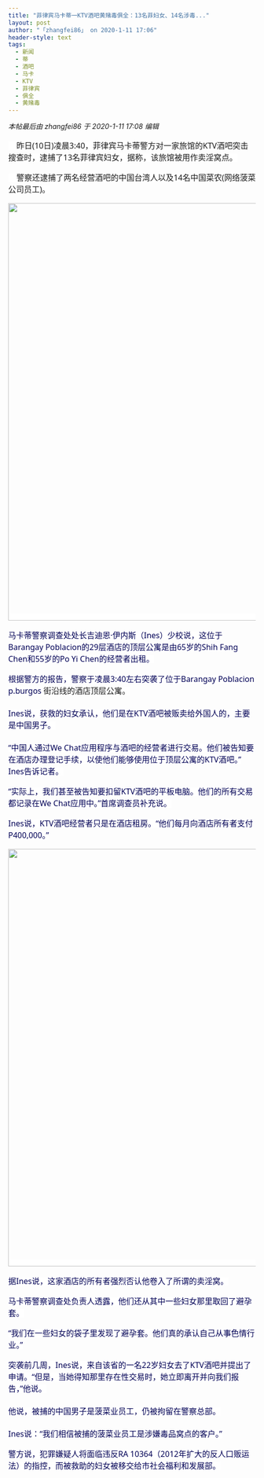 ```yaml
---
title: "菲律宾马卡蒂一KTV酒吧黄赌毒俱全：13名菲妇女、14名涉毒..."
layout: post
author: "「zhangfei86」 on 2020-1-11 17:06"
header-style: text
tags:
  - 新闻
  - 蒂
  - 酒吧
  - 马卡
  - KTV
  - 菲律宾
  - 俱全
  - 黄赌毒
---
```


<head></head>
<body>
 <i class="pstatus"> 本帖最后由 zhangfei86 于 2020-1-11 17:08 编辑 </i>
 <br> 
 <br> 
 <div align="left"> 
  <font style="background-color:rgb(255, 255, 255)"><font face="-apple-system-font, BlinkMacSystemFont, &amp;quot;"><font style="font-size:16px"><font face="-apple-system-font, system-ui, Helvetica Neue, PingFang SC, Hiragino Sans GB, Microsoft YaHei UI, Microsoft YaHei, Arial, sans-serif">&nbsp; &nbsp; 昨日(10日)凌晨3:40，菲律宾马卡蒂警方对一家旅馆的KTV酒吧突击搜查时，逮捕了13名菲律宾妇女，据称，该旅馆被用作卖淫窝点。</font></font></font></font> 
 </div>
 <br> 
 <div align="left"> 
  <font style="background-color:rgb(255, 255, 255)"><font face="-apple-system-font, BlinkMacSystemFont, &amp;quot;"><font style="font-size:16px"><font face="-apple-system-font, system-ui, Helvetica Neue, PingFang SC, Hiragino Sans GB, Microsoft YaHei UI, Microsoft YaHei, Arial, sans-serif">&nbsp; &nbsp; 警察还逮捕了两名经营酒吧的中国台湾人以及14名中国菜农(网络菠菜公司员工)。</font></font></font></font> 
 </div>
 <br> 
 <div align="left"> 
  <font style="background-color:rgb(255, 255, 255)"><font face="-apple-system-font, BlinkMacSystemFont, &amp;quot;"><font style="font-size:16px"> 
     <ignore_js_op> 
      <img aid="1326516" src="https://bbs.boniu123.cc/data/attachment/forum/202001/11/170301tx1h11zlhh77elex.png" zoomfile="data/attachment/forum/202001/11/170301tx1h11zlhh77elex.png" file="data/attachment/forum/202001/11/170301tx1h11zlhh77elex.png" width="850" inpost="1"> 
      <div class="tip tip_4 aimg_tip" id="aimg_1326516_menu" style="position: absolute; display: none" disautofocus="true"> 
       <div class="xs0"> 
        <p><strong>屏幕快照 2020-01-11 下午5.01.25.png</strong> <em class="xg1">(2.61 MB, 下载次数: 0)</em></p> 
        <p> <a href="forum.php?mod=attachment&amp;aid=MTMyNjUxNnw3M2Y4MmM1Y3wxNTc4NzM2MDI2fDB8NTUwMDE3&amp;nothumb=yes" target="_blank">下载附件</a> &nbsp;<a href="javascript:;" onclick="showWindow(this.id, this.getAttribute('url'), 'get', 0);" id="savephoto_1326516" url="home.php?mod=spacecp&amp;ac=album&amp;op=saveforumphoto&amp;aid=1326516&amp;handlekey=savephoto_1326516">保存到相册</a> </p> 
        <p class="xg1 y"><span title="2020-1-11 17:03">半小时前</span> 上传</p> 
       </div> 
       <div class="tip_horn"></div> 
      </div> 
     </ignore_js_op> </font></font></font> 
 </div>
 <br> 
 <div align="left"> 
  <font style="background-color:rgb(255, 255, 255)"><font face="-apple-system-font, BlinkMacSystemFont, &amp;quot;"><font style="font-size:16px"><font face="-apple-system-font, system-ui, Helvetica Neue, PingFang SC, Hiragino Sans GB, Microsoft YaHei UI, Microsoft YaHei, Arial, sans-serif"><font color="#000055">马卡蒂警察调查处处长吉迪恩·伊内斯（Ines）少校说，这位于Barangay Poblacion的29层酒店的顶层公寓是由65岁的Shih Fang Chen和55岁的Po Yi Chen的经营者出租。</font></font></font></font></font> 
 </div>
 <br> 
 <div align="left"> 
  <font style="background-color:rgb(255, 255, 255)"><font face="-apple-system-font, BlinkMacSystemFont, &amp;quot;"><font style="font-size:16px"><font face="-apple-system-font, system-ui, Helvetica Neue, PingFang SC, Hiragino Sans GB, Microsoft YaHei UI, Microsoft YaHei, Arial, sans-serif"><font color="#000055">根据警方的报告，警察于凌晨3:40左右突袭了位于Barangay Poblacion p.burgos </font></font>街沿线的酒店顶层公寓。</font></font></font> 
 </div> 
 <div align="left"> 
  <font style="background-color:rgb(255, 255, 255)"><font face="-apple-system-font, BlinkMacSystemFont, &amp;quot;"><font style="font-size:16px"><font face="-apple-system-font, system-ui, Helvetica Neue, PingFang SC, Hiragino Sans GB, Microsoft YaHei UI, Microsoft YaHei, Arial, sans-serif"><font color="#000055"><br> </font></font></font></font></font> 
 </div> 
 <div align="left"> 
  <font style="background-color:rgb(255, 255, 255)"><font face="-apple-system-font, BlinkMacSystemFont, &amp;quot;"><font style="font-size:16px"><font face="-apple-system-font, system-ui, Helvetica Neue, PingFang SC, Hiragino Sans GB, Microsoft YaHei UI, Microsoft YaHei, Arial, sans-serif"><font color="#000055">Ines说，获救的妇女承认，他们是在KTV酒吧被贩卖给外国人的，主要是中国男子。</font></font></font></font></font> 
 </div> 
 <div align="left"> 
  <font style="background-color:rgb(255, 255, 255)"><font face="-apple-system-font, BlinkMacSystemFont, &amp;quot;"><font style="font-size:16px"><font face="-apple-system-font, system-ui, Helvetica Neue, PingFang SC, Hiragino Sans GB, Microsoft YaHei UI, Microsoft YaHei, Arial, sans-serif"><font color="#000055"><br> </font></font></font></font></font> 
 </div> 
 <div align="left"> 
  <font style="background-color:rgb(255, 255, 255)"><font face="-apple-system-font, BlinkMacSystemFont, &amp;quot;"><font style="font-size:16px"><font face="-apple-system-font, system-ui, Helvetica Neue, PingFang SC, Hiragino Sans GB, Microsoft YaHei UI, Microsoft YaHei, Arial, sans-serif"><font color="#000055">“中国人通过We Chat应用程序与酒吧的经营者进行交易。他们被告知要在酒店办理登记手续，以使他们能够使用位于顶层公寓的KTV酒吧。” Ines告诉记者。</font></font></font></font></font> 
 </div>
 <br> 
 <div align="left"> 
  <font style="background-color:rgb(255, 255, 255)"><font face="-apple-system-font, BlinkMacSystemFont, &amp;quot;"><font style="font-size:16px"><font face="-apple-system-font, system-ui, Helvetica Neue, PingFang SC, Hiragino Sans GB, Microsoft YaHei UI, Microsoft YaHei, Arial, sans-serif"><font color="#000055">“实际上，我们甚至被告知要扣留KTV酒吧的平板电脑。他们的所有交易都记录在We Chat应用中。”首席调查员补充说。</font></font></font></font></font> 
 </div>
 <br> 
 <div align="left"> 
  <font style="background-color:rgb(255, 255, 255)"><font face="-apple-system-font, BlinkMacSystemFont, &amp;quot;"><font style="font-size:16px"><font face="-apple-system-font, system-ui, Helvetica Neue, PingFang SC, Hiragino Sans GB, Microsoft YaHei UI, Microsoft YaHei, Arial, sans-serif"><font color="#000055">Ines说，KTV酒吧经营者只是在酒店租房。“他们每月向酒店所有者支付P400,000。”</font></font></font></font></font> 
 </div>
 <br> 
 <div align="left"> 
  <font style="background-color:rgb(255, 255, 255)"><font face="-apple-system-font, BlinkMacSystemFont, &amp;quot;"><font style="font-size:16px"> 
     <ignore_js_op> 
      <img aid="1326517" src="https://bbs.boniu123.cc/data/attachment/forum/202001/11/170437p9aeuutwrr5u86nt.png" zoomfile="data/attachment/forum/202001/11/170437p9aeuutwrr5u86nt.png" file="data/attachment/forum/202001/11/170437p9aeuutwrr5u86nt.png" width="850" inpost="1"> 
      <div class="tip tip_4 aimg_tip" id="aimg_1326517_menu" style="position: absolute; display: none" disautofocus="true"> 
       <div class="xs0"> 
        <p><strong>屏幕快照 2020-01-11 下午5.01.49.png</strong> <em class="xg1">(1.31 MB, 下载次数: 0)</em></p> 
        <p> <a href="forum.php?mod=attachment&amp;aid=MTMyNjUxN3w5NjAxNzIyNHwxNTc4NzM2MDI2fDB8NTUwMDE3&amp;nothumb=yes" target="_blank">下载附件</a> &nbsp;<a href="javascript:;" onclick="showWindow(this.id, this.getAttribute('url'), 'get', 0);" id="savephoto_1326517" url="home.php?mod=spacecp&amp;ac=album&amp;op=saveforumphoto&amp;aid=1326517&amp;handlekey=savephoto_1326517">保存到相册</a> </p> 
        <p class="xg1 y"><span title="2020-1-11 17:04">半小时前</span> 上传</p> 
       </div> 
       <div class="tip_horn"></div> 
      </div> 
     </ignore_js_op> </font></font></font> 
 </div>
 <br> 
 <div align="left"> 
  <font style="background-color:rgb(255, 255, 255)"><font face="-apple-system-font, BlinkMacSystemFont, &amp;quot;"><font style="font-size:16px"><font face="-apple-system-font, system-ui, Helvetica Neue, PingFang SC, Hiragino Sans GB, Microsoft YaHei UI, Microsoft YaHei, Arial, sans-serif"><font color="#000055">据Ines说，这家酒店的所有者强烈否认他卷入了所谓的卖淫窝。</font></font></font></font></font> 
 </div>
 <br> 
 <div align="left"> 
  <font style="background-color:rgb(255, 255, 255)"><font face="-apple-system-font, BlinkMacSystemFont, &amp;quot;"><font style="font-size:16px"><font face="-apple-system-font, system-ui, Helvetica Neue, PingFang SC, Hiragino Sans GB, Microsoft YaHei UI, Microsoft YaHei, Arial, sans-serif"><font color="#000055">马卡蒂警察调查处负责人透露，他们还从其中一些妇女那里取回了避孕套。</font></font></font></font></font> 
 </div>
 <br> 
 <div align="left"> 
  <font style="background-color:rgb(255, 255, 255)"><font face="-apple-system-font, BlinkMacSystemFont, &amp;quot;"><font style="font-size:16px"><font face="-apple-system-font, system-ui, Helvetica Neue, PingFang SC, Hiragino Sans GB, Microsoft YaHei UI, Microsoft YaHei, Arial, sans-serif"><font color="#000055">“我们在一些妇女的袋子里发现了避孕套。他们真的承认自己从事色情行业。”</font></font></font></font></font> 
 </div>
 <br> 
 <div align="left"> 
  <font style="background-color:rgb(255, 255, 255)"><font face="-apple-system-font, BlinkMacSystemFont, &amp;quot;"><font style="font-size:16px"><font face="-apple-system-font, system-ui, Helvetica Neue, PingFang SC, Hiragino Sans GB, Microsoft YaHei UI, Microsoft YaHei, Arial, sans-serif"><font color="#000055">突袭前几周，Ines说，来自该省的一名22岁妇女去了KTV酒吧并提出了申请。“但是，当她得知那里存在性交易时，她立即离开并向我们报告，”他说。</font></font></font></font></font> 
 </div> 
 <div align="left"> 
  <font style="background-color:rgb(255, 255, 255)"><font face="-apple-system-font, BlinkMacSystemFont, &amp;quot;"><font style="font-size:16px"><font face="-apple-system-font, system-ui, Helvetica Neue, PingFang SC, Hiragino Sans GB, Microsoft YaHei UI, Microsoft YaHei, Arial, sans-serif"><font color="#000055"><br> </font></font></font></font></font> 
 </div> 
 <div align="left"> 
  <font style="background-color:rgb(255, 255, 255)"><font face="-apple-system-font, BlinkMacSystemFont, &amp;quot;"><font style="font-size:16px"><font face="-apple-system-font, system-ui, Helvetica Neue, PingFang SC, Hiragino Sans GB, Microsoft YaHei UI, Microsoft YaHei, Arial, sans-serif"><font color="#000055">他说，被捕的中国男子是菠菜业员工，仍被拘留在警察总部。</font></font></font></font></font> 
 </div> 
 <div align="left"> 
  <font style="background-color:rgb(255, 255, 255)"><font face="-apple-system-font, BlinkMacSystemFont, &amp;quot;"><font style="font-size:16px"><font face="-apple-system-font, system-ui, Helvetica Neue, PingFang SC, Hiragino Sans GB, Microsoft YaHei UI, Microsoft YaHei, Arial, sans-serif"><font color="#000055"><br> </font></font></font></font></font> 
 </div> 
 <div align="left"> 
  <font style="background-color:rgb(255, 255, 255)"><font face="-apple-system-font, BlinkMacSystemFont, &amp;quot;"><font style="font-size:16px"><font face="-apple-system-font, system-ui, Helvetica Neue, PingFang SC, Hiragino Sans GB, Microsoft YaHei UI, Microsoft YaHei, Arial, sans-serif"><font color="#000055">Ines说：“我们相信被捕的菠菜业员工是涉嫌毒品窝点的客户。”</font></font></font></font></font> 
 </div>
 <br> 
 <div align="left"> 
  <font style="background-color:rgb(255, 255, 255)"><font face="-apple-system-font, BlinkMacSystemFont, &amp;quot;"><font style="font-size:16px"><font face="-apple-system-font, system-ui, Helvetica Neue, PingFang SC, Hiragino Sans GB, Microsoft YaHei UI, Microsoft YaHei, Arial, sans-serif"><font color="#000055">警方说，犯罪嫌疑人将面临违反RA 10364（2012年扩大的反人口贩运法）的指控，而被救助的妇女被移交给市社会福利和发展部。</font></font></font></font></font> 
 </div> 
 <div align="left"> 
  <font style="background-color:rgb(255, 255, 255)"><font face="-apple-system-font, BlinkMacSystemFont, &amp;quot;"><font style="font-size:16px"><font face="-apple-system-font, system-ui, Helvetica Neue, PingFang SC, Hiragino Sans GB, Microsoft YaHei UI, Microsoft YaHei, Arial, sans-serif"><font color="#000055"><br> </font></font></font></font></font> 
 </div> 
 <div align="left"> 
  <font style="background-color:rgb(255, 255, 255)"><font face="-apple-system-font, BlinkMacSystemFont, &amp;quot;"><font style="font-size:16px"><font face="-apple-system-font, system-ui, Helvetica Neue, PingFang SC, Hiragino Sans GB, Microsoft YaHei UI, Microsoft YaHei, Arial, sans-serif"><font color="#000055"><br> </font></font></font></font></font> 
 </div>
 <br> 
 <br> 
 <br>
</body>


